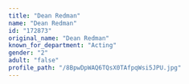 ```yaml
---
title: "Dean Redman"
name: "Dean Redman"
id: "172873"
original_name: "Dean Redman"
known_for_department: "Acting"
gender: "2"
adult: "false"
profile_path: "/8BpwDpWAQ6TQsX0TAfpqWsi5JPU.jpg"
---
```

